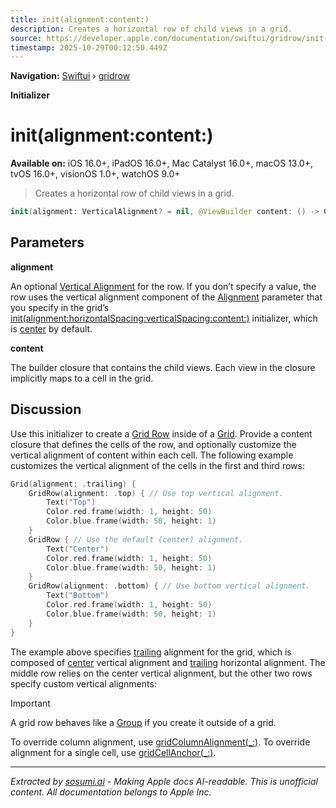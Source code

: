 ```yaml
---
title: init(alignment:content:)
description: Creates a horizontal row of child views in a grid.
source: https://developer.apple.com/documentation/swiftui/gridrow/init(alignment:content:)
timestamp: 2025-10-29T00:12:50.449Z
---
```


**Navigation:** [Swiftui](/documentation/swiftui) › [gridrow](/documentation/swiftui/gridrow)

**Initializer**

# init(alignment:content:)

**Available on:** iOS 16.0+, iPadOS 16.0+, Mac Catalyst 16.0+, macOS 13.0+, tvOS 16.0+, visionOS 1.0+, watchOS 9.0+

> Creates a horizontal row of child views in a grid.

```swift
init(alignment: VerticalAlignment? = nil, @ViewBuilder content: () -> Content)
```

## Parameters

**alignment**

An optional [Vertical Alignment](/documentation/swiftui/verticalalignment) for the row. If you don’t specify a value, the row uses the vertical alignment component of the [Alignment](/documentation/swiftui/alignment) parameter that you specify in the grid’s [init(alignment:horizontalSpacing:verticalSpacing:content:)](/documentation/swiftui/grid/init(alignment:horizontalspacing:verticalspacing:content:)) initializer, which is [center](/documentation/swiftui/verticalalignment/center) by default.



**content**

The builder closure that contains the child views. Each view in the closure implicitly maps to a cell in the grid.



## Discussion

Use this initializer to create a [Grid Row](/documentation/swiftui/gridrow) inside of a [Grid](/documentation/swiftui/grid). Provide a content closure that defines the cells of the row, and optionally customize the vertical alignment of content within each cell. The following example customizes the vertical alignment of the cells in the first and third rows:

```swift
Grid(alignment: .trailing) {
    GridRow(alignment: .top) { // Use top vertical alignment.
        Text("Top")
        Color.red.frame(width: 1, height: 50)
        Color.blue.frame(width: 50, height: 1)
    }
    GridRow { // Use the default (center) alignment.
        Text("Center")
        Color.red.frame(width: 1, height: 50)
        Color.blue.frame(width: 50, height: 1)
    }
    GridRow(alignment: .bottom) { // Use bottom vertical alignment.
        Text("Bottom")
        Color.red.frame(width: 1, height: 50)
        Color.blue.frame(width: 50, height: 1)
    }
}
```

The example above specifies [trailing](/documentation/swiftui/alignment/trailing) alignment for the grid, which is composed of [center](/documentation/swiftui/verticalalignment/center) vertical alignment and [trailing](/documentation/swiftui/horizontalalignment/trailing) horizontal alignment. The middle row relies on the center vertical alignment, but the other two rows specify custom vertical alignments:



> [!IMPORTANT]
> A grid row behaves like a [Group](/documentation/swiftui/group) if you create it outside of a grid.

To override column alignment, use [gridColumnAlignment(_:)](/documentation/swiftui/view/gridcolumnalignment(_:)). To override alignment for a single cell, use [gridCellAnchor(_:)](/documentation/swiftui/view/gridcellanchor(_:)).

---

*Extracted by [sosumi.ai](https://sosumi.ai) - Making Apple docs AI-readable.*
*This is unofficial content. All documentation belongs to Apple Inc.*
